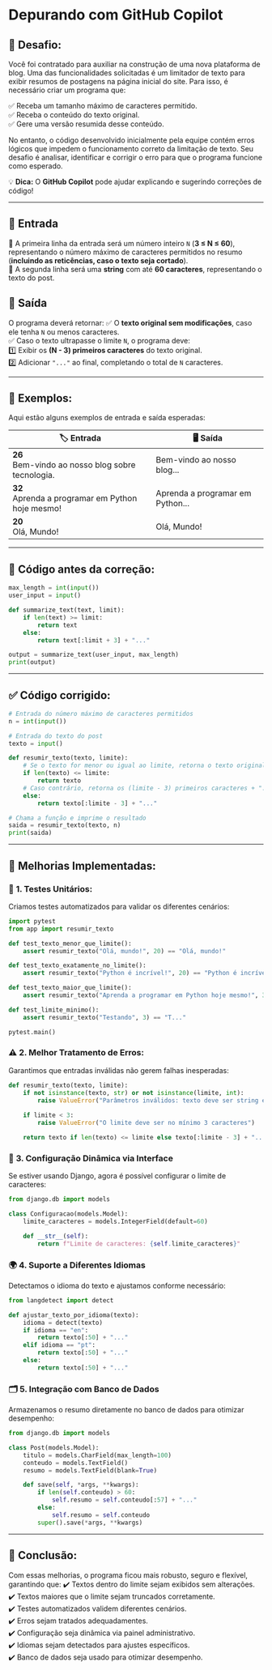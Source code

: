 # **Depurando com GitHub Copilot**

## 📝 **Desafio:**
Você foi contratado para auxiliar na construção de uma nova plataforma de blog. Uma das funcionalidades solicitadas é um limitador de texto para exibir resumos de postagens na página inicial do site. Para isso, é necessário criar um programa que:

✅ Receba um tamanho máximo de caracteres permitido.  
✅ Receba o conteúdo do texto original.  
✅ Gere uma versão resumida desse conteúdo.  

No entanto, o código desenvolvido inicialmente pela equipe contém erros lógicos que impedem o funcionamento correto da limitação de texto. Seu desafio é analisar, identificar e corrigir o erro para que o programa funcione como esperado.  

💡 **Dica:** O **GitHub Copilot** pode ajudar explicando e sugerindo correções de código!

---

## 🔢 **Entrada**
📌 A primeira linha da entrada será um número inteiro `N` (**3 ≤ N ≤ 60**), representando o número máximo de caracteres permitidos no resumo (**incluindo as reticências, caso o texto seja cortado**).  
📌 A segunda linha será uma **string** com até **60 caracteres**, representando o texto do post.

## 🎯 **Saída**
O programa deverá retornar:
✅ O **texto original sem modificações**, caso ele tenha `N` ou menos caracteres.  
✅ Caso o texto ultrapasse o limite `N`, o programa deve:  
   1️⃣ Exibir os **(N - 3) primeiros caracteres** do texto original.  
   2️⃣ Adicionar `"..."` ao final, completando o total de `N` caracteres.

---

## 📌 **Exemplos:**
Aqui estão alguns exemplos de entrada e saída esperadas:

| 🏷️ Entrada | 🖥️ Saída |
|------------|---------|
| **26** <br> Bem-vindo ao nosso blog sobre tecnologia. | Bem-vindo ao nosso blog... |
| **32** <br> Aprenda a programar em Python hoje mesmo! | Aprenda a programar em Python... |
| **20** <br> Olá, Mundo! | Olá, Mundo! |

---

## 🚧 **Código antes da correção:**
```python
max_length = int(input())
user_input = input()

def summarize_text(text, limit):
    if len(text) >= limit:
        return text
    else:
        return text[:limit + 3] + "..."

output = summarize_text(user_input, max_length)
print(output)
```

---

## ✅ **Código corrigido:**
```python
# Entrada do número máximo de caracteres permitidos
n = int(input())

# Entrada do texto do post
texto = input()

def resumir_texto(texto, limite):
    # Se o texto for menor ou igual ao limite, retorna o texto original
    if len(texto) <= limite:
        return texto
    # Caso contrário, retorna os (limite - 3) primeiros caracteres + "..."
    else:
        return texto[:limite - 3] + "..."

# Chama a função e imprime o resultado
saida = resumir_texto(texto, n)
print(saida)
```

---

## 🚀 **Melhorias Implementadas:**

### 🧪 **1. Testes Unitários:**
Criamos testes automatizados para validar os diferentes cenários:

```python
import pytest
from app import resumir_texto

def test_texto_menor_que_limite():
    assert resumir_texto("Olá, mundo!", 20) == "Olá, mundo!"

def test_texto_exatamente_no_limite():
    assert resumir_texto("Python é incrível!", 20) == "Python é incrível!"

def test_texto_maior_que_limite():
    assert resumir_texto("Aprenda a programar em Python hoje mesmo!", 32) == "Aprenda a programar em Python..."

def test_limite_minimo():
    assert resumir_texto("Testando", 3) == "T..."

pytest.main()
```

### ⚠️ **2. Melhor Tratamento de Erros:**
Garantimos que entradas inválidas não gerem falhas inesperadas:

```python
def resumir_texto(texto, limite):
    if not isinstance(texto, str) or not isinstance(limite, int):
        raise ValueError("Parâmetros inválidos: texto deve ser string e limite deve ser inteiro")
    
    if limite < 3:
        raise ValueError("O limite deve ser no mínimo 3 caracteres")

    return texto if len(texto) <= limite else texto[:limite - 3] + "..."
```

### 🔄 **3. Configuração Dinâmica via Interface**
Se estiver usando Django, agora é possível configurar o limite de caracteres:

```python
from django.db import models

class Configuracao(models.Model):
    limite_caracteres = models.IntegerField(default=60)

    def __str__(self):
        return f"Limite de caracteres: {self.limite_caracteres}"
```

### 🌍 **4. Suporte a Diferentes Idiomas**
Detectamos o idioma do texto e ajustamos conforme necessário:

```python
from langdetect import detect

def ajustar_texto_por_idioma(texto):
    idioma = detect(texto)
    if idioma == "en":
        return texto[:50] + "..."
    elif idioma == "pt":
        return texto[:50] + "..."
    else:
        return texto[:50] + "..."
```

### 🗂️ **5. Integração com Banco de Dados**
Armazenamos o resumo diretamente no banco de dados para otimizar desempenho:

```python
from django.db import models

class Post(models.Model):
    titulo = models.CharField(max_length=100)
    conteudo = models.TextField()
    resumo = models.TextField(blank=True)

    def save(self, *args, **kwargs):
        if len(self.conteudo) > 60:
            self.resumo = self.conteudo[:57] + "..."
        else:
            self.resumo = self.conteudo
        super().save(*args, **kwargs)
```

---

## 🎯 **Conclusão:**
Com essas melhorias, o programa ficou mais robusto, seguro e flexível, garantindo que:
✔️ Textos dentro do limite sejam exibidos sem alterações.  
✔️ Textos maiores que o limite sejam truncados corretamente.  
✔️ Testes automatizados validem diferentes cenários.  
✔️ Erros sejam tratados adequadamentes.  
✔️ Configuração seja dinâmica via painel administrativo.  
✔️ Idiomas sejam detectados
para ajustes específicos.  
✔️ Banco de dados seja usado para otimizar desempenho.  
